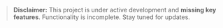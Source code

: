 > **Disclaimer:** This project is under active development and **missing key features**. Functionality is incomplete. Stay tuned for updates.
